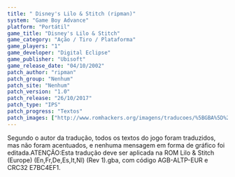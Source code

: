 ```yaml
---
title: " Disney's Lilo & Stitch (ripman)"
system: "Game Boy Advance"
platform: "Portátil"
game_title: "Disney's Lilo & Stitch"
game_category: "Ação / Tiro / Plataforma"
game_players: "1"
game_developer: "Digital Eclipse"
game_publisher: "Ubisoft"
game_release_date: "04/10/2002"
patch_author: "ripman"
patch_group: "Nenhum"
patch_site: "Nenhum"
patch_version: "1.0"
patch_release: "26/10/2017"
patch_type: "IPS"
patch_progress: "Textos"
patch_images: ["http://www.romhackers.org/imagens/traducoes/%5BGBA%5D%20Lilo%20&%20Stitch%20-%20ripman%20-%201.png","http://www.romhackers.org/imagens/traducoes/%5BGBA%5D%20Lilo%20&%20Stitch%20-%20ripman%20-%202.png","http://www.romhackers.org/imagens/traducoes/%5BGBA%5D%20Lilo%20&%20Stitch%20-%20ripman%20-%203.png"]
---
```

Segundo o autor da tradução, todos os textos do jogo foram traduzidos, mas não foram acentuados, e nenhuma mensagem em forma de gráfico foi editada.ATENÇÃO:Esta tradução deve ser aplicada na ROM Lilo & Stitch (Europe) (En,Fr,De,Es,It,Nl) (Rev 1).gba, com código AGB-ALTP-EUR e CRC32 E7BC4EF1.